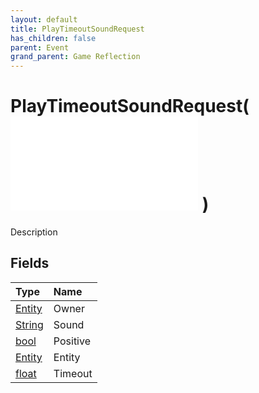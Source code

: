 ```yaml
---
layout: default
title: PlayTimeoutSoundRequest
has_children: false
parent: Event
grand_parent: Game Reflection
---
```

# PlayTimeoutSoundRequest( ![ EntityEventBase ](/game-reflection/events/entity_event_base.md) )
Description 

## Fields
| Type | Name |
|:-------------|:--------------|
| [Entity](/game-reflection/classes/entity.md) | Owner |
| [String](/game-reflection/components/string.md) | Sound |
| [bool](/game-reflection/components/bool.md) | Positive |
| [Entity](/game-reflection/classes/entity.md) | Entity |
| [float](/game-reflection/components/float.md) | Timeout |
